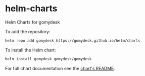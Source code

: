 # helm-charts

Helm Charts for gomydesk

To add the repository:

```bash
helm repo add gomydesk https://gomydesk.github.io/helm/charts
```

To install the Helm chart:

```bash
helm install gomydesk gomydesk/gomydesk
```

For full chart documentation see the [chart's README](charts/gomydesk/README.md).
